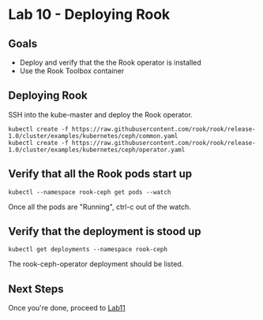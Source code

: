 # Lab 10 - Deploying Rook

## Goals

* Deploy and verify that the the Rook operator is installed
* Use the Rook Toolbox container

## Deploying Rook

SSH into the kube-master and deploy the Rook operator.

```
kubectl create -f https://raw.githubusercontent.com/rook/rook/release-1.0/cluster/examples/kubernetes/ceph/common.yaml
kubectl create -f https://raw.githubusercontent.com/rook/rook/release-1.0/cluster/examples/kubernetes/ceph/operator.yaml
```

## Verify that all the Rook pods start up
```
kubectl --namespace rook-ceph get pods --watch
```
Once all the pods are "Running", ctrl-c out of the watch.

## Verify that the deployment is stood up
```
kubectl get deployments --namespace rook-ceph
```
The rook-ceph-operator deployment should be listed.

## Next Steps

Once you're done, proceed to [Lab11](Lab11.md)
